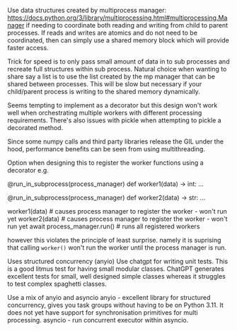 Use data structures created by multiprocess
manager: https://docs.python.org/3/library/multiprocessing.html#multiprocessing.Manager
if needing to coordinate both reading and writing from child to parent processes.
If reads and writes are atomics and do not need to be coordinated, then can simply use a shared memory block which will
provide faster access.

Trick for speed is to only pass small amount of data in to sub processes and recreate
full structures within sub process.
Natural choice when wanting to share say a list is to use the list created by the mp
manager that can be shared between processes. This will be slow but necessary if your
child/parent process is writing to the shared memory dynamically.

Seems tempting to implement as a decorator but this design won't work well when orchestrating multiple workers
with different processing requirements. There's also issues with pickle when attempting to pickle a decorated method.

Since some numpy calls and third party libraries release the GIL under the hood, performance benefits can be seen from
using multithreading.

Option when designing this to register the worker functions using a decorator e.g.

@run_in_subprocess(process_manager)
def worker1(data) -> int:
...

@run_in_subprocess(process_manager)
def worker2(data) -> str:
...

worker1(data) # causes process manager to register the worker - won't run yet
worker2(data) # causes process manager to register the worker - won't run yet
await process_manager.run() # runs all registered workers

however this violates the principle of least surprise. namely it is suprising that calling `worker()` won't run the
worker until the process manager is run.

Uses structured concurrency (anyio)
Use chatgpt for writing unit tests. This is a good litmus test for having small modular classes. ChatGPT generates
excellent tests for small, well designed simple classes whereas it struggles to test complex spaghetti classes.

Use a mix of anyio and asyncio
anyio - excellent library for structured concurrency, gives you task groups without having to be on Python 3.11. It does
not yet have support for synchronisation primitives for multi processing.
asyncio - run concurrent executor within asyncio.
